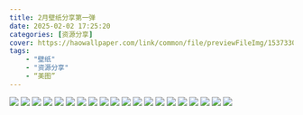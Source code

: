 ```yaml
---
title: 2月壁纸分享第一弹
date: 2025-02-02 17:25:20
categories: [资源分享]
cover: https://haowallpaper.com/link/common/file/previewFileImg/15373304810999104
tags:
    - "壁纸"
    - "资源分享"
    - “美图”
---
```


<div>
<img src="https://haowallpaper.com/link/common/file/previewFileImg/15373304810999104" />
<img src="https://haowallpaper.com/link/common/file/previewFileImg/16263609721671040" />
<img src="https://haowallpaper.com/link/common/file/previewFileImg/16263576423550336" />
<img src="https://haowallpaper.com/link/common/file/previewFileImg/15556743616106816" />
<img src="https://haowallpaper.com/link/common/file/previewFileImg/15720740614279488" />
<img src="https://haowallpaper.com/link/common/file/previewFileImg/15777375402103104" />
<img src="https://haowallpaper.com/link/common/file/previewFileImg/15798830131482944" />
<img src="https://haowallpaper.com/link/common/file/previewFileImg/3133bdf1f955920a4124386d221dc6663133bdf1f955920a4124386d221dc666" />
<img src="https://haowallpaper.com/link/common/file/previewFileImg/004afce575ecabe0ab9e18e26d38883f004afce575ecabe0ab9e18e26d38883f" />
<img src="https://haowallpaper.com/link/common/file/previewFileImg/70ccb22e9afb312983a8900a5af46bad" />
<img src="https://haowallpaper.com/link/common/file/previewFileImg/4a4af8b75bfeeac92b68d93771eab185" />
<img src="https://haowallpaper.com/link/common/file/previewFileImg/2a9252c5db06d3ec7f85c0bf79830e362a9252c5db06d3ec7f85c0bf79830e36" />
<img src="https://haowallpaper.com/link/common/file/previewFileImg/d76b5fcb57e1653fa70cf6637308db34d76b5fcb57e1653fa70cf6637308db34" />
<img src="https://haowallpaper.com/link/common/file/previewFileImg/9338231d78e771831c61f721e5ca3a2b9338231d78e771831c61f721e5ca3a2b" />
<img src="https://haowallpaper.com/link/common/file/previewFileImg/66e37d345134d4321afcf3dab0ee370366e37d345134d4321afcf3dab0ee3703" />
<img src="https://haowallpaper.com/link/common/file/previewFileImg/1f614a517fae3a1c663399e1387d85051f614a517fae3a1c663399e1387d8505" />
<img src="https://haowallpaper.com/link/common/file/previewFileImg/16144648753630592" />
<img src="https://haowallpaper.com/link/common/file/previewFileImg/16245716569542016" />
<img src="https://file.moyublog.com/free_wallpapers_files/sdhxnk56qe2bgomj.jpg" />
<img src="https://file.moyublog.com/free_wallpapers_files/8irdp0mktch5yw7j.jpg" />
</div>